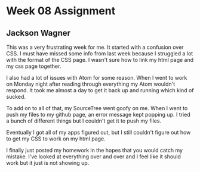 # Week 08 Assignment

## Jackson Wagner

This was a very frustrating week for me. It started with a confusion over CSS. I must have missed some info from last week because I struggled a lot with the format of the CSS page. I wasn't sure how to link my html page and my css page together.

I also had a lot of issues with Atom for some reason. When I went to work on Monday night after reading through everything my Atom wouldn't respond. It took me almost a day to get it back up and running which kind of sucked.

To add on to all of that, my SourceTree went goofy on me. When I went to push my files to my github page, an error message kept popping up. I tried a bunch of different things but I couldn't get it to push my files.

Eventually I got all of my apps figured out, but I still couldn't figure out how to get my CSS to work on my html page.

I finally just posted my homework in the hopes that you would catch my mistake. I've looked at everything over and over and I feel like it should work but it just is not showing up.
